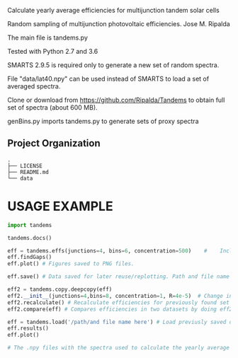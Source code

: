 Calculate yearly average efficiencies for multijunction tandem solar cells

Random sampling of multijunction photovoltaic efficiencies. Jose M. Ripalda

The main file is tandems.py

Tested with Python 2.7 and 3.6

SMARTS 2.9.5 is required only to generate a new set of random spectra. 

File "data/lat40.npy" can be used instead of SMARTS to load a set of averaged spectra.

Clone or download from https://github.com/Ripalda/Tandems to obtain full set of spectra (about 600 MB).

genBins.py imports tandems.py to generate sets of proxy spectra 

Project Organization
--------------------

    .
    ├── LICENSE
    ├── README.md
    └── data

USAGE EXAMPLE
==============================


```python
import tandems

tandems.docs()

eff = tandems.effs(junctions=4, bins=6, concentration=500)    #    Include as many or as few options as needed.
eff.findGaps()
eff.plot() # Figures saved to PNG files.

eff.save() # Data saved for later reuse/replotting. Path and file name set in eff.name, some parameters and timestamp are appended to filename

eff2 = tandems.copy.deepcopy(eff)
eff2.__init__(junctions=4,bins=8, concentration=1, R=4e-5)  # Change input parameters but keep previously found set of optimal gap combinations.
eff2.recalculate() # Recalculate efficiencies for previously found set of optimal gap combinations.
eff2.compare(eff) # Compares efficiencies in two datasets by doing eff2 - eff. Plots difference and saves PNG files.

eff = tandems.load('/path/and file name here') # Load previusly saved data
eff.results()
eff.plot()

# The .npy files with the spectra used to calculate the yearly average efficiency have been generated with genBins.py
```

